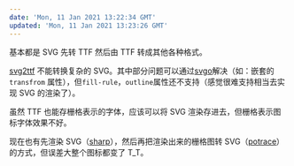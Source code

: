 ```yaml
---
date: 'Mon, 11 Jan 2021 13:22:34 GMT'
updated: 'Mon, 11 Jan 2021 13:23:26 GMT'
---
```


基本都是 SVG 先转 TTF 然后由 TTF 转成其他各种格式。

[svg2ttf](https://www.npmjs.com/package/svg2ttf) 不能转换复杂的 SVG。其中部分问题可以通过[svgo](https://github.com/svg/svgo)解决（如：嵌套的 `transfrom` 属性），但`fill-rule`，`outline`属性还不支持（感觉很难支持相当去实现 SVG 的渲染了）。

虽然 TTF 也能存栅格表示的字体，应该可以将 SVG 渲染存进去，但栅格表示图标字体效果不好。

现在也有先渲染 SVG（[sharp](https://www.npmjs.com/package/sharp)），然后再把渲染出来的栅格图转 SVG（[potrace](https://www.npmjs.com/package/potrace)）的方式，但误差大整个图标都变了 T_T。

